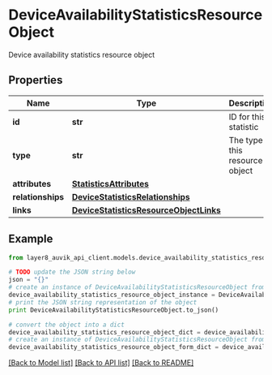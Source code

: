 # DeviceAvailabilityStatisticsResourceObject

Device availability statistics resource object

## Properties
Name | Type | Description | Notes
------------ | ------------- | ------------- | -------------
**id** | **str** | ID for this statistic | [optional] 
**type** | **str** | The type of this resource object | [optional] 
**attributes** | [**StatisticsAttributes**](StatisticsAttributes.md) |  | [optional] 
**relationships** | [**DeviceStatisticsRelationships**](DeviceStatisticsRelationships.md) |  | [optional] 
**links** | [**DeviceStatisticsResourceObjectLinks**](DeviceStatisticsResourceObjectLinks.md) |  | [optional] 

## Example

```python
from layer8_auvik_api_client.models.device_availability_statistics_resource_object import DeviceAvailabilityStatisticsResourceObject

# TODO update the JSON string below
json = "{}"
# create an instance of DeviceAvailabilityStatisticsResourceObject from a JSON string
device_availability_statistics_resource_object_instance = DeviceAvailabilityStatisticsResourceObject.from_json(json)
# print the JSON string representation of the object
print DeviceAvailabilityStatisticsResourceObject.to_json()

# convert the object into a dict
device_availability_statistics_resource_object_dict = device_availability_statistics_resource_object_instance.to_dict()
# create an instance of DeviceAvailabilityStatisticsResourceObject from a dict
device_availability_statistics_resource_object_form_dict = device_availability_statistics_resource_object.from_dict(device_availability_statistics_resource_object_dict)
```
[[Back to Model list]](../README.md#documentation-for-models) [[Back to API list]](../README.md#documentation-for-api-endpoints) [[Back to README]](../README.md)


